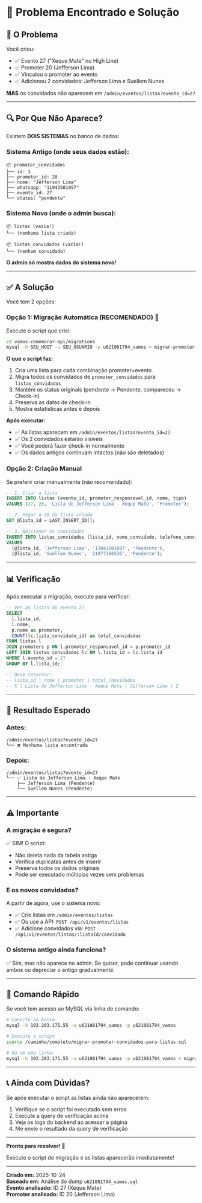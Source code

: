 # 🎯 Problema Encontrado e Solução

## 📌 O Problema

Você criou:
- ✅ Evento 27 ("Xeque Mate" no High Line)
- ✅ Promoter 20 (Jefferson Lima)  
- ✅ Vinculou o promoter ao evento
- ✅ Adicionou 2 convidados: Jefferson Lima e Suellem Nunes

**MAS** os convidados não aparecem em `/admin/eventos/listas?evento_id=27`

---

## 🔍 Por Que Não Aparece?

Existem **DOIS SISTEMAS** no banco de dados:

### Sistema Antigo (onde seus dados estão):
```
📦 promoter_convidados
├── id: 1
├── promoter_id: 20
├── nome: "Jefferson Lima"
├── whatsapp: "11943501097"
├── evento_id: 27
└── status: "pendente"
```

### Sistema Novo (onde o admin busca):
```
📦 listas (vazia!)
└── (nenhuma lista criada)

📦 listas_convidados (vazia!)
└── (nenhum convidado)
```

**O admin só mostra dados do sistema novo!**

---

## ✅ A Solução

Você tem 2 opções:

### Opção 1: Migração Automática (RECOMENDADO) 🚀

Execute o script que criei:

```bash
cd vamos-comemorar-api/migrations
mysql -h SEU_HOST -u SEU_USUARIO -p u621081794_vamos < migrar-promoter-convidados-para-listas.sql
```

**O que o script faz:**
1. Cria uma lista para cada combinação promoter+evento
2. Migra todos os convidados de `promoter_convidados` para `listas_convidados`
3. Mantém os status originais (pendente → Pendente, compareceu → Check-in)
4. Preserva as datas de check-in
5. Mostra estatísticas antes e depois

**Após executar:**
- ✅ As listas aparecem em `/admin/eventos/listas?evento_id=27`
- ✅ Os 2 convidados estarão visíveis
- ✅ Você poderá fazer check-in normalmente
- ✅ Os dados antigos continuam intactos (não são deletados)

### Opção 2: Criação Manual

Se preferir criar manualmente (não recomendado):

```sql
-- 1. Criar a lista
INSERT INTO listas (evento_id, promoter_responsavel_id, nome, tipo)
VALUES (27, 20, 'Lista de Jefferson Lima - Xeque Mate', 'Promoter');

-- 2. Pegar o ID da lista criada
SET @lista_id = LAST_INSERT_ID();

-- 3. Adicionar os convidados
INSERT INTO listas_convidados (lista_id, nome_convidado, telefone_convidado, status_checkin)
VALUES 
  (@lista_id, 'Jefferson Lima', '11943501097', 'Pendente'),
  (@lista_id, 'Suellem Nunes', '21877366536', 'Pendente');
```

---

## 📊 Verificação

Após executar a migração, execute para verificar:

```sql
-- Ver as listas do evento 27
SELECT 
  l.lista_id,
  l.nome,
  p.nome as promoter,
  COUNT(lc.lista_convidado_id) as total_convidados
FROM listas l
JOIN promoters p ON l.promoter_responsavel_id = p.promoter_id
LEFT JOIN listas_convidados lc ON l.lista_id = lc.lista_id
WHERE l.evento_id = 27
GROUP BY l.lista_id;

-- Deve retornar:
-- lista_id | nome | promoter | total_convidados
-- X | Lista de Jefferson Lima - Xeque Mate | Jefferson Lima | 2
```

---

## 🎯 Resultado Esperado

### Antes:
```
/admin/eventos/listas?evento_id=27
└── ❌ Nenhuma lista encontrada
```

### Depois:
```
/admin/eventos/listas?evento_id=27
└── ✅ Lista de Jefferson Lima - Xeque Mate
    ├── Jefferson Lima (Pendente)
    └── Suellem Nunes (Pendente)
```

---

## ⚠️ Importante

### A migração é segura?
✅ SIM! O script:
- Não deleta nada da tabela antiga
- Verifica duplicatas antes de inserir
- Preserva todos os dados originais
- Pode ser executado múltiplas vezes sem problemas

### E os novos convidados?
A partir de agora, use o sistema novo:
- ✅ Crie listas em `/admin/eventos/listas`
- ✅ Ou use a API: `POST /api/v1/eventos/listas`
- ✅ Adicione convidados via: `POST /api/v1/eventos/listas/:listaId/convidado`

### O sistema antigo ainda funciona?
✅ Sim, mas não aparece no admin. Se quiser, pode continuar usando ambos ou depreciar o antigo gradualmente.

---

## 🚀 Comando Rápido

Se você tem acesso ao MySQL via linha de comando:

```bash
# Conecte ao banco
mysql -h 193.203.175.55 -u u621081794_vamos -p u621081794_vamos

# Execute o script
source /caminho/completo/migrar-promoter-convidados-para-listas.sql

# Ou em uma linha:
mysql -h 193.203.175.55 -u u621081794_vamos -p u621081794_vamos < migrar-promoter-convidados-para-listas.sql
```

---

## 📞 Ainda com Dúvidas?

Se após executar o script as listas ainda não aparecerem:

1. Verifique se o script foi executado sem erros
2. Execute a query de verificação acima
3. Veja os logs do backend ao acessar a página
4. Me envie o resultado da query de verificação

---

**Pronto para resolver!** 🎉

Execute o script de migração e as listas aparecerão imediatamente!

---

**Criado em:** 2025-10-24  
**Baseado em:** Análise do dump `u621081794_vamos.sql`  
**Evento analisado:** ID 27 (Xeque Mate)  
**Promoter analisado:** ID 20 (Jefferson Lima)

